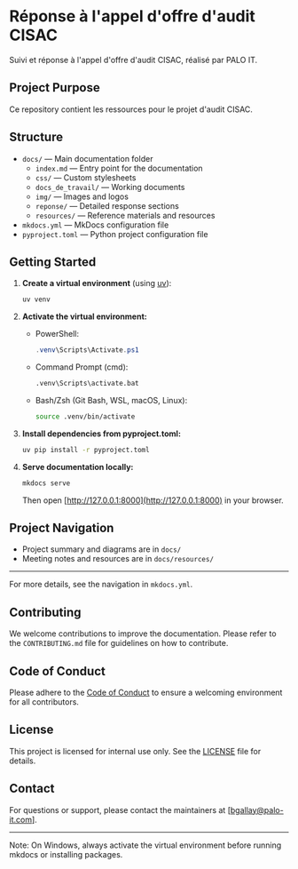 # Réponse à l'appel d'offre d'audit CISAC

Suivi et réponse à l'appel d'offre d'audit CISAC, réalisé par PALO IT.

## Project Purpose

Ce repository contient les ressources pour le projet d'audit CISAC.

## Structure

- `docs/` — Main documentation folder
  - `index.md` — Entry point for the documentation
  - `css/` — Custom stylesheets
  - `docs_de_travail/` — Working documents
  - `img/` — Images and logos
  - `reponse/` — Detailed response sections
  - `resources/` — Reference materials and resources
- `mkdocs.yml` — MkDocs configuration file
- `pyproject.toml` — Python project configuration file

## Getting Started

1. **Create a virtual environment** (using [uv](https://github.com/astral-sh/uv)):

   ```sh
   uv venv
   ```

2. **Activate the virtual environment:**

   - PowerShell:

     ```powershell
     .venv\Scripts\Activate.ps1
     ```

   - Command Prompt (cmd):

     ```cmd
     .venv\Scripts\activate.bat
     ```

   - Bash/Zsh (Git Bash, WSL, macOS, Linux):

     ```sh
     source .venv/bin/activate
     ```

3. **Install dependencies from pyproject.toml:**

   ```sh
   uv pip install -r pyproject.toml
   ```

4. **Serve documentation locally:**

   ```sh
   mkdocs serve
   ```

   Then open [http://127.0.0.1:8000](http://127.0.0.1:8000) in your browser.

## Project Navigation

- Project summary and diagrams are in `docs/`
- Meeting notes and resources are in `docs/resources/`

---

For more details, see the navigation in `mkdocs.yml`.

## Contributing

We welcome contributions to improve the documentation. Please refer to the `CONTRIBUTING.md` file for guidelines on how to contribute.

## Code of Conduct

Please adhere to the [Code of Conduct](CODE_OF_CONDUCT.md) to ensure a welcoming environment for all contributors.

## License

This project is licensed for internal use only. See the [LICENSE](LICENSE) file for details.

## Contact

For questions or support, please contact the maintainers at [bgallay@palo-it.com].

---

Note: On Windows, always activate the virtual environment before running mkdocs or installing packages.
